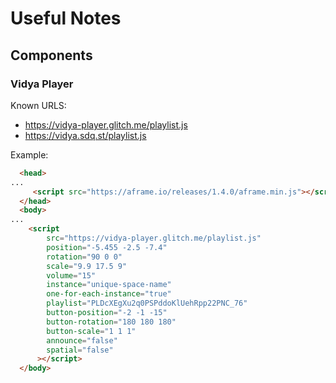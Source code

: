 # Useful Notes

## Components

### Vidya Player

Known URLS:

* https://vidya-player.glitch.me/playlist.js
* https://vidya.sdq.st/playlist.js

Example:

```html
  <head>
...
     <script src="https://aframe.io/releases/1.4.0/aframe.min.js"></script>
  </head>
  <body>
...
    <script
        src="https://vidya-player.glitch.me/playlist.js"
        position="-5.455 -2.5 -7.4"
        rotation="90 0 0"
        scale="9.9 17.5 9"
        volume="15"
        instance="unique-space-name"
        one-for-each-instance="true"
        playlist="PLDcXEgXu2q0PSPddoKlUehRpp22PNC_76"
        button-position="-2 -1 -15"
        button-rotation="180 180 180" 
        button-scale="1 1 1"
        announce="false" 
        spatial="false"
      ></script>
  </body>
```

